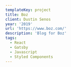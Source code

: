 ```yaml
---
templateKey: project
title: Boz
client: Dustin Senos
year: '2019'
url: 'https://www.boz.com/'
description: 'Blog for Boz'
tags:
  - React
  - Gatsby
  - Javascript
  - Styled Components
---
```

